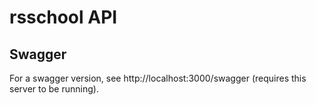 # rsschool API

## Swagger
For a swagger version, see http://localhost:3000/swagger (requires this server to be running).
